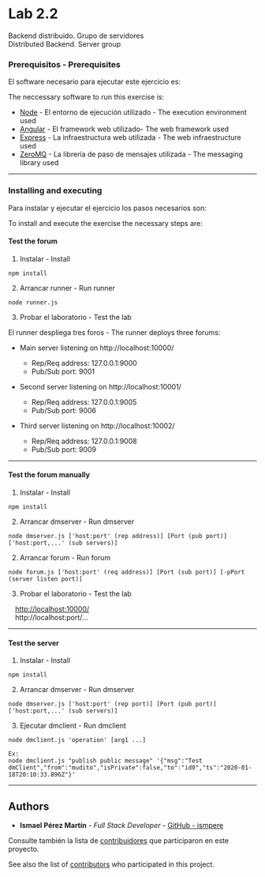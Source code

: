 # Lab 2.2

Backend distribuido. Grupo de servidores <br> Distributed Backend. Server group

### Prerequisitos - Prerequisites

El software necesario para ejecutar este ejercicio es:

The neccessary software to run this exercise is:

- [Node](https://nodejs.org) - El entorno de ejecución utilizado - The execution environment used
- [Angular](https://angular.io) - El framework web utilizado- The web framework used
- [Express](https://expressjs.com) - La infraestructura web utilizada - The web infraestructure used
- [ZeroMQ](https://zeromq.org/) - La librería de paso de mensajes utilizada - The messaging library used

---

### Installing and executing

Para instalar y ejecutar el ejercicio los pasos necesarios son:

To install and execute the exercise the necessary steps are:

#### Test the forum

1. Instalar - Install

```
npm install
```

2. Arrancar runner - Run runner

```
node runner.js
```

3. Probar el laboratorio - Test the lab

El runner despliega tres foros - The runner deploys three forums:

- Main server listening on http://localhost:10000/

  - Rep/Req address: 127.0.0.1:9000
  - Pub/Sub port: 9001

- Second server listening on http://localhost:10001/

  - Rep/Req address: 127.0.0.1:9005
  - Pub/Sub port: 9006

- Third server listening on http://localhost:10002/
  - Rep/Req address: 127.0.0.1:9008
  - Pub/Sub port: 9009

---

#### Test the forum manually

1. Instalar - Install

```
npm install
```

2. Arrancar dmserver - Run dmserver

```
node dmserver.js ['host:port' (rep address)] [Port (pub port)] ['host:port,...' (sub servers)]
```

2. Arrancar forum - Run forum

```
node forum.js ['host:port' (req address)] [Port (sub port)] [-pPort (server listen port)]
```

3. Probar el laboratorio - Test the lab

&emsp;[http://localhost:10000/](http://localhost:10000/) <br>
&emsp;http://localhost:port/...

---

#### Test the server

1. Instalar - Install

```
npm install
```

2. Arrancar dmserver - Run dmserver

```
node dmserver.js ['host:port' (rep port)] [Port (pub port)] ['host:port,...' (sub servers)]
```

3. Ejecutar dmclient - Run dmclient

```
node dmclient.js 'operation' [arg1 ...]

Ex:
node dmclient.js "publish public message" '{"msg":"Test dmClient","from":"mudito","isPrivate":false,"to":"id0","ts":"2020-01-18T20:10:33.896Z"}'
```

---

## Authors

- **Ismael Pérez Martín** - _Full Stack Developer_ - [GitHub - ismpere](https://github.com/ismpere)

Consulte también la lista de [contribuidores](https://github.com/ismpere/SAD/graphs/contributors) que participaron en este proyecto.

See also the list of [contributors](https://github.com/ismpere/SAD/graphs/contributors) who participated in this project.

<!-- ## License

This project is licensed under the MIT License - see the [LICENSE.md](LICENSE.md) file for details

## Acknowledgments

- Hat tip to anyone whose code was used
- Inspiration
- etc -->
